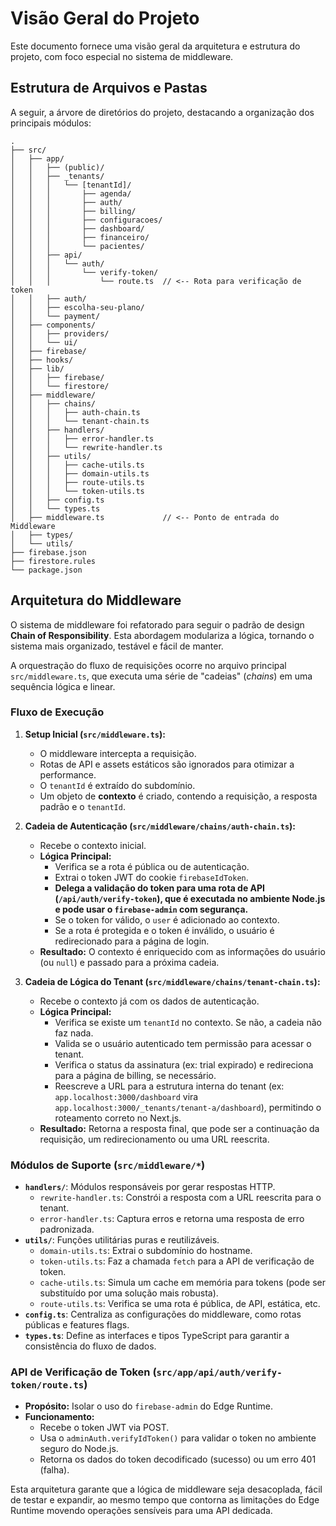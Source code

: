 
# Visão Geral do Projeto

Este documento fornece uma visão geral da arquitetura e estrutura do projeto, com foco especial no sistema de middleware.

## Estrutura de Arquivos e Pastas

A seguir, a árvore de diretórios do projeto, destacando a organização dos principais módulos:

```
.
├── src/
│   ├── app/
│   │   ├── (public)/
│   │   ├── _tenants/
│   │   │   └── [tenantId]/
│   │   │       ├── agenda/
│   │   │       ├── auth/
│   │   │       ├── billing/
│   │   │       ├── configuracoes/
│   │   │       ├── dashboard/
│   │   │       ├── financeiro/
│   │   │       └── pacientes/
│   │   ├── api/
│   │   │   └── auth/
│   │   │       └── verify-token/
│   │   │           └── route.ts  // <-- Rota para verificação de token
│   │   ├── auth/
│   │   ├── escolha-seu-plano/
│   │   └── payment/
│   ├── components/
│   │   ├── providers/
│   │   └── ui/
│   ├── firebase/
│   ├── hooks/
│   ├── lib/
│   │   ├── firebase/
│   │   └── firestore/
│   ├── middleware/
│   │   ├── chains/
│   │   │   ├── auth-chain.ts
│   │   │   └── tenant-chain.ts
│   │   ├── handlers/
│   │   │   ├── error-handler.ts
│   │   │   └── rewrite-handler.ts
│   │   ├── utils/
│   │   │   ├── cache-utils.ts
│   │   │   ├── domain-utils.ts
│   │   │   ├── route-utils.ts
│   │   │   └── token-utils.ts
│   │   ├── config.ts
│   │   └── types.ts
│   ├── middleware.ts             // <-- Ponto de entrada do Middleware
│   ├── types/
│   └── utils/
├── firebase.json
├── firestore.rules
└── package.json
```

## Arquitetura do Middleware

O sistema de middleware foi refatorado para seguir o padrão de design **Chain of Responsibility**. Esta abordagem modulariza a lógica, tornando o sistema mais organizado, testável e fácil de manter.

A orquestração do fluxo de requisições ocorre no arquivo principal `src/middleware.ts`, que executa uma série de "cadeias" (*chains*) em uma sequência lógica e linear.

### Fluxo de Execução

1.  **Setup Inicial (`src/middleware.ts`):**
    *   O middleware intercepta a requisição.
    *   Rotas de API e assets estáticos são ignorados para otimizar a performance.
    *   O `tenantId` é extraído do subdomínio.
    *   Um objeto de **contexto** é criado, contendo a requisição, a resposta padrão e o `tenantId`.

2.  **Cadeia de Autenticação (`src/middleware/chains/auth-chain.ts`):**
    *   Recebe o contexto inicial.
    *   **Lógica Principal:**
        *   Verifica se a rota é pública ou de autenticação.
        *   Extrai o token JWT do cookie `firebaseIdToken`.
        *   **Delega a validação do token para uma rota de API (`/api/auth/verify-token`), que é executada no ambiente Node.js e pode usar o `firebase-admin` com segurança.**
        *   Se o token for válido, o `user` é adicionado ao contexto.
        *   Se a rota é protegida e o token é inválido, o usuário é redirecionado para a página de login.
    *   **Resultado:** O contexto é enriquecido com as informações do usuário (ou `null`) e passado para a próxima cadeia.

3.  **Cadeia de Lógica do Tenant (`src/middleware/chains/tenant-chain.ts`):**
    *   Recebe o contexto já com os dados de autenticação.
    *   **Lógica Principal:**
        *   Verifica se existe um `tenantId` no contexto. Se não, a cadeia não faz nada.
        *   Valida se o usuário autenticado tem permissão para acessar o tenant.
        *   Verifica o status da assinatura (ex: trial expirado) e redireciona para a página de billing, se necessário.
        *   Reescreve a URL para a estrutura interna do tenant (ex: `app.localhost:3000/dashboard` vira `app.localhost:3000/_tenants/tenant-a/dashboard`), permitindo o roteamento correto no Next.js.
    *   **Resultado:** Retorna a resposta final, que pode ser a continuação da requisição, um redirecionamento ou uma URL reescrita.

### Módulos de Suporte (`src/middleware/*`)

-   **`handlers/`**: Módulos responsáveis por gerar respostas HTTP.
    -   `rewrite-handler.ts`: Constrói a resposta com a URL reescrita para o tenant.
    -   `error-handler.ts`: Captura erros e retorna uma resposta de erro padronizada.
-   **`utils/`**: Funções utilitárias puras e reutilizáveis.
    -   `domain-utils.ts`: Extrai o subdomínio do hostname.
    -   `token-utils.ts`: Faz a chamada `fetch` para a API de verificação de token.
    -   `cache-utils.ts`: Simula um cache em memória para tokens (pode ser substituído por uma solução mais robusta).
    -   `route-utils.ts`: Verifica se uma rota é pública, de API, estática, etc.
-   **`config.ts`**: Centraliza as configurações do middleware, como rotas públicas e features flags.
-   **`types.ts`**: Define as interfaces e tipos TypeScript para garantir a consistência do fluxo de dados.

### API de Verificação de Token (`src/app/api/auth/verify-token/route.ts`)

-   **Propósito:** Isolar o uso do `firebase-admin` do Edge Runtime.
-   **Funcionamento:**
    -   Recebe o token JWT via POST.
    -   Usa o `adminAuth.verifyIdToken()` para validar o token no ambiente seguro do Node.js.
    -   Retorna os dados do token decodificado (sucesso) ou um erro 401 (falha).

Esta arquitetura garante que a lógica de middleware seja desacoplada, fácil de testar e expandir, ao mesmo tempo que contorna as limitações do Edge Runtime movendo operações sensíveis para uma API dedicada.

